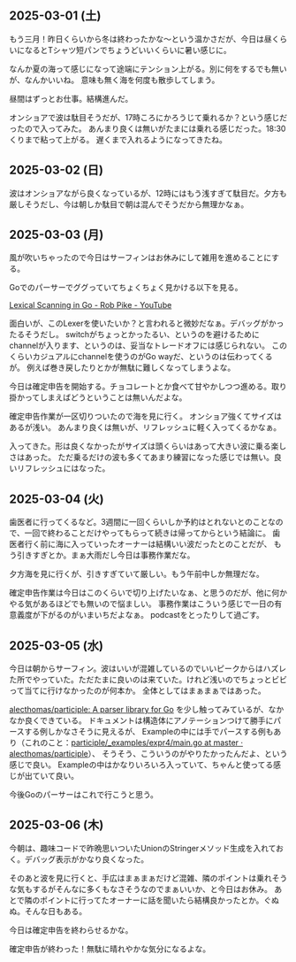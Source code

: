 ## 2025-03-01 (土)

もう三月！昨日くらいから冬は終わったかな〜という温かさだが、今日は昼くらいになるとTシャツ短パンでちょうどいいくらいに暑い感じに。

なんか夏の海って感じになって途端にテンション上がる。別に何をするでも無いが、なんかいいね。
意味も無く海を何度も散歩してしまう。

昼間はずっとお仕事。結構進んだ。

オンショアで波は駄目そうだが、17時ころにかろうじて乗れるか？という感じだったので入ってみた。
あんまり良くは無いがたまには乗れる感じだった。18:30くりまで粘って上がる。
遅くまで入れるようになってきたね。

## 2025-03-02 (日)

波はオンショアながら良くなっているが、12時にはもう浅すぎて駄目だ。夕方も厳しそうだし、今は朝しか駄目で朝は混んでそうだから無理かなぁ。

## 2025-03-03 (月)

風が吹いちゃったので今日はサーフィンはお休みにして雑用を進めることにする。

Goでのパーサーでググっていてちょくちょく見かける以下を見る。

[Lexical Scanning in Go - Rob Pike - YouTube](https://www.youtube.com/watch?v=HxaD_trXwRE)

面白いが、このLexerを使いたいか？と言われると微妙だなぁ。デバッグがかったるそうだし。
switchがちょっとかったるい、というのを避けるためにchannelが入ります、というのは、妥当なトレードオフには感じられない。
このくらいカジュアルにchannelを使うのがGo wayだ、というのは伝わってくるが。
例えば巻き戻したりとかが無駄に難しくなってしまうよな。

今日は確定申告を開始する。チョコレートとか食べて甘やかしつつ進める。取り掛かってしまえばどうということは無いんだよな。

確定申告作業が一区切りついたので海を見に行く。
オンショア強くてサイズはあるが浅い。
あんまり良くは無いが、リフレッシュに軽く入ってくるかなぁ。

入ってきた。形は良くなかったがサイズは頭くらいはあって大きい波に乗る楽しさはあった。
ただ乗るだけの波も多くてあまり練習になった感じでは無い。良いリフレッシュにはなった。

## 2025-03-04 (火)

歯医者に行ってくるなど。3週間に一回くらいしか予約はとれないとのことなので、一回で終わることだけやってもらって続きは帰ってからという結論に。
歯医者行く前に海に入っていったオーナーは結構いい波だったとのことだが、
もう引きすぎとか。まぁ大雨だし今日は事務作業だな。

夕方海を見に行くが、引きすぎていて厳しい。もう午前中しか無理だな。

確定申告作業は今日はこのくらいで切り上げたいなぁ、と思うのだが、他に何かやる気があるほどでも無いので悩ましい。
事務作業はこういう感じで一日の有意義度が下がるのがいまいちだよなぁ。
podcastをとったりして過ごす。

## 2025-03-05 (水)

今日は朝からサーフィン。波はいいが混雑しているのでいいピークからはハズレた所でやっていた。ただたまに良いのは来ていた。けれど浅いのでちょっとビビって当てに行けなかったのが何本か。
全体としてはまぁまぁではあった。

[alecthomas/participle: A parser library for Go](https://github.com/alecthomas/participle/tree/master) を少し触ってみているが、なかなか良くできている。
ドキュメントは構造体にアノテーションつけて勝手にパースする例しかなさそうに見えるが、
Exampleの中には手でパースする例もあり（これのこと：[participle/_examples/expr4/main.go at master · alecthomas/participle](https://github.com/alecthomas/participle/blob/master/_examples/expr4/main.go)）、
そうそう、こういうのがやりたかったんだよ、という感じで良い。
Exampleの中はかなりいろいろ入っていて、ちゃんと使ってる感じが出ていて良い。

今後Goのパーサーはこれで行こうと思う。

## 2025-03-06 (木)

今朝は、趣味コードで昨晩思いついたUnionのStringerメソッド生成を入れておく。デバッグ表示がかなり良くなった。

そのあと波を見に行くと、手広はまぁまぁだけど混雑、隣のポイントは乗れそうな気もするがそんなに多くもなさそうなのでまぁいいか、と今日はお休み。
あとで隣のポイントに行ってたオーナーに話を聞いたら結構良かったとか。ぐぬぬ。そんな日もある。

今日は確定申告を終わらせるかな。

確定申告が終わった！無駄に晴れやかな気分になるよな。